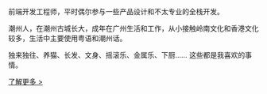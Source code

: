 前端开发工程师，平时偶尔参与一些产品设计和不太专业的全栈开发。

潮州人，在潮州古城长大，成年在广州生活和工作，从小接触岭南文化和香港文化较多，生活中主要使用粤语和潮州话。

独来独往、养猫、长发、文身、摇滚乐、金属乐、下厨…… 这些都是我喜欢的事情。

[了解更多 >](/about)
